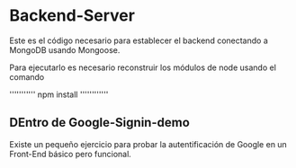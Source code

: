 # Backend-Server

Este es el código necesario para establecer el backend
conectando a MongoDB usando Mongoose.

Para ejecutarlo es necesario reconstruir los módulos
de node usando el comando

'''''''''''
npm install
''''''''''''

## DEntro de Google-Signin-demo

Existe un pequeño ejercicio para probar la autentificación 
de Google en un Front-End básico pero funcional.

